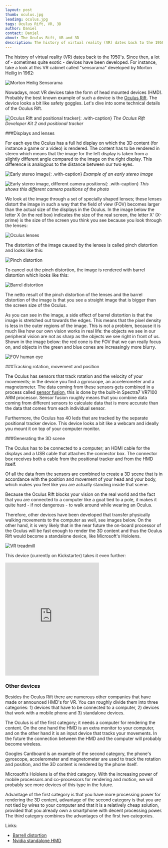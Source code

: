 ```yaml
---
layout: post
thumb: oculus.jpg
leadimg: oculus.jpg
tags: Oculus Rift, VR, 3D
author: Daniel
contact: Daniel
about: The Oculus Rift, VR and 3D
description: The history of virtual reality (VR) dates back to the 1950's. Since then, a lot of - sometimes quite exotic - devices have been developed.
---
```


The history of virtual reality (VR) dates back to the 1950's. Since then, a lot of - sometimes quite exotic - devices have been developed. For instance, take a look at this VR cabinet called "sensorama" developed by Morton Heilig in 1962:

![Morton Heilig Sensorama](/img/blog/sensorama.jpg)

Nowadays, most VR devices take the form of head mounted devices (HMD). Probably the best known example of such a device is the [Oculus Rift](https://www.oculus.com/rift/). The device looks a bit like safety goggles. Let's dive into some technical details of the Oculus Rift.

![Oculus Rift and positional tracker](/img/blog/oculus-rift-and-positional-tracker.jpg){: .with-caption}
*The Oculus Rift Developer Kit 2 and positional tracker*

###Displays and lenses

For each eye the Oculus has a full hd display on which the 3D content (for instance a game or a video) is rendered. The content has to be rendered in stereo which means that the image for the left display is taken from a slightly different angle compared to the image on the right display. This difference is analogous to the distance between our two eyes.

![Early stereo image](/img/blog/early-stereo-image.jpg){: .with-caption}
*Example of an early stereo image*

![Early stereo image, different camera positions](/img/blog/early-stereo-image.gif){: .with-caption}
*This shows this different camera positions of the photo*

We look at the image through a set of specially shaped lenses; these lenses distort the image in such a way that the field of view (FOV) becomes larger than the actual size of the displays in the Oculus. In the image below the letter X (in the red box) indicates the size of the real screen, the letter X' (X-prime) is the size of the screen you think you see because you look through the lenses:

![Oculus lenses](/img/blog/oculus-lenses.jpg)

The distortion of the image caused by the lenses is called pinch distortion and looks like this:

![Pinch distortion](/img/blog/pinch-distortion.jpg)

To cancel out the pinch distortion, the image is rendered with barrel distortion which looks like this:

![Barrel distortion](/img/blog/barrel-distortion.jpg)

The netto result of the pinch distortion of the lenses and the barrel distortion of the image is that you see a straight image that is bigger than the screen size of the Oculus.

As you can see in the image, a side effect of barrel distortion is that the image is stretched out towards the edges. This means that the pixel density is less in the outer regions of the image. This is not a problem, because it is much like how our own vision works in real life: the objects we see in our peripheral vision are not as sharp as the objects we see right in front of us. Shown in the image below: the red cone is the FOV that we can really focus on, and objects in the green and blue cones are increasingly more blurry.

![FOV human eye](/img/blog/FOV-human-eye.jpg)

###Tracking rotation, movement and position

The Oculus has sensors that track rotation and the velocity of your movements; in the device you find a gyroscope, an accelerometer and a magnetometer. The data coming from these sensors gets combined in a process called [sensor fusion](http://en.wikipedia.org/wiki/Sensor_fusion), this is done by the built-in Spectra7 VR7100 ARM processor. Sensor fusion roughly means that you combine data coming from different sensors to calculate data that is more accurate than the data that comes from each individual sensor.

Furthermore, the Oculus has 40 leds that are tracked by the separate positional tracker device. This device looks a bit like a webcam and ideally you mount it on top of your computer monitor.

###Generating the 3D scene

The Oculus has to be connected to a computer; an HDMI cable for the displays and a USB cable that attaches the connector box. The connector box receives both a cable from the positional tracker and from the HMD itself.

Of all the data from the sensors are combined to create a 3D scene that is in accordance with the position and movement of your head and your body, which makes you feel like you are actually standing inside that scene.

Because the Oculus Rift blocks your vision on the real world and the fact that you are connected to a computer like a goat tied to a pole, it makes it quite hard - if not dangerous - to walk around while wearing an Oculus.

Therefore, other devices have been developed that transfer physically walking movements to the computer as well, see images below. On the other hand, it is very likely that in the near future the on-board processor of the Oculus will be fast enough to render the 3D content and thus the Oculus Rift would become a standalone device, like Microsoft's Hololens.

![VR treadmill](/img/blog/VR-treadmill.jpg)

This device (currently on Kickstarter) takes it even further:

<iframe height="360" src="https://www.youtube.com/embed/bgblE3nxvNg" frameborder="0" allowfullscreen></iframe>

### Other devices

Besides the Oculus Rift there are numerous other companies that have made or announced HMD's for VR. You can roughly divide them into three categories: 1) devices that have to be connected to a computer, 2) devices that work with a mobile phone and 3) standalone devices.

The Oculus is of the first category; it needs a computer for rendering the content. On the one hand the HMD is an extra monitor to your computer, and on the other hand it is an input device that tracks your movements. In the future the connection between the HMD and the computer will probably become wireless.

Googles Cardboard is an example of the second category, the phone's gyroscope, accelerometer and magnetometer are used to track the rotation and position, and the 3D content is rendered by the phone itself.

Microsoft's Hololens is of the third category. With the increasing power of mobile processors and co-processors for rendering and motion, we will probably see more devices of this type in the future.

Advantage of the first category is that you have more processing power for rendering the 3D content, advantage of the second category is that you are not tied by wires to your computer and that it is a relatively cheap solution, provided that you already own a smartphone with decent processing power. The third category combines the advantages of the first two categories.


<!--
At Tweede Golf we are currently researching how we can use VR together with our [3D framework](http://tweedegolf.nl/3d-framework/), and therefor we have acquired both an Oculus Rift and a Google Cardboard. In the coming blog posts we will share with you the results of this research.
-->


Links:

- [Barrell distortion](https://www.youtube.com/watch?v=B7qrgrrHry0)
- [Nvidia standalone HMD](http://vrfocus.com/archives/12225/nvidia-vr-hmd-use-x1-super-chip/)


<!--
May be add a paragraph about latency and simulator sickness, see:
https://docs.google.com/a/tweedegolf.com/document/d/18ZT3Sea-Z9_Ve299WI9ui4bTmXv0Dk-cNHOjTBKzh8c/edit#
-->
